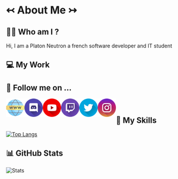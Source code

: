 # ↢ About Me ↣

## :man_student: **Who am I ?**

Hi, I am a Platon Neutron a french software developer and IT student


## 💻 **My Work**

## 📲 **Follow me on ...**
[<img align="left" alt="" width="50px" src="https://github.com/PlatonNeutron/PlatonNeutron/blob/master/img/site.png"/>][Website]
[<img align="left" alt="" width="50px" src="https://github.com/PlatonNeutron/PlatonNeutron/blob/master/img/discord.png"/>][Discord]
[<img align="left" alt="" width="50px" src="https://github.com/PlatonNeutron/PlatonNeutron/blob/master/img/youtube.png"/>][YouTube]
[<img align="left" alt="" width="50px" src="https://github.com/PlatonNeutron/PlatonNeutron/blob/master/img/twitch.png"/>][Twitch]
[<img align="left" alt="" width="50px" src="https://github.com/PlatonNeutron/PlatonNeutron/blob/master/img/twitter.png"/>][Twitter]
[<img align="left" alt="" width="50px" src="https://github.com/PlatonNeutron/PlatonNeutron/blob/master/img/instagram.png"/>][Instagram]<br/>

## 💪 **My Skills**
[![Top Langs](https://github-readme-stats.vercel.app/api/top-langs/?username=PlatonNeutron&layout=compact&theme=tokyonight&hide_border=true)](https://github.com/anuraghazra/github-readme-stats)

## 📊 **GitHub Stats**
![Stats](https://github-readme-stats.vercel.app/api?username=PlatonNeutron&show_icons=true&theme=tokyonight&hide_border=true)

[Website]: https://geggfiugggi.fr
[Discord]: https://discord.gg/pNxMVFv
[YouTube]: https://www.youtube.com/channel/UC2xPiOqjQ-nZeCka_ZNCtCQ
[Twitch]: https://www.twitch.tv/platon_neutron
[Twitter]: https://twitter.com/PlatonNeutron
[Instagram]: https://www.instagram.com/platon_neutronphoto/
[GitHubStats]: https://youtube.com/